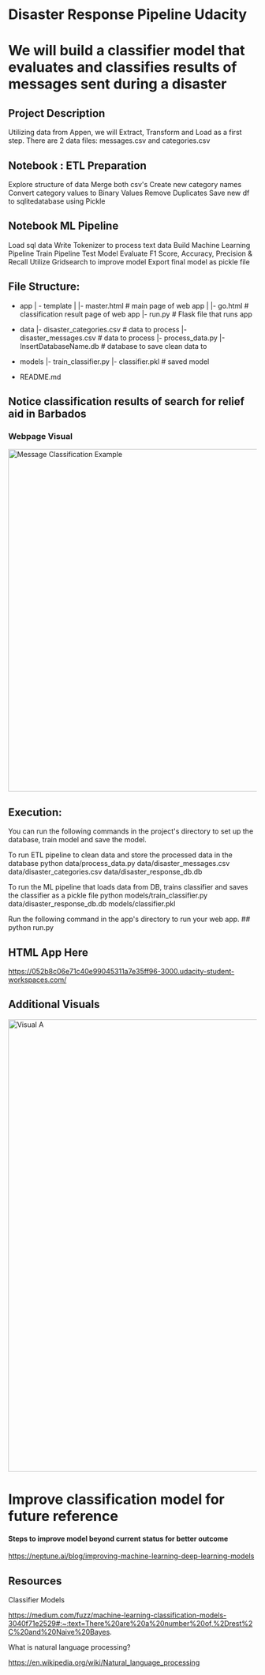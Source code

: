 # Disaster Response Pipeline Udacity

# We will build a classifier model that evaluates and classifies results of messages sent during a disaster

## Project Description

Utilizing data from Appen, we will Extract, Transform and Load as a first step. 
There are 2 data files:
messages.csv and categories.csv

## Notebook : ETL Preparation
  Explore structure of data
  Merge both csv's
  Create new category names
  Convert category values to Binary Values
  Remove Duplicates 
  Save new df to sqlitedatabase using Pickle
  
## Notebook ML Pipeline
  Load sql data
  Write Tokenizer to process text data
  Build Machine Learning Pipeline
  Train Pipeline
  Test Model
  Evaluate F1 Score, Accuracy, Precision & Recall
  Utilize Gridsearch to improve model
  Export final model as pickle file
 

## File Structure:
- app
| - template
| |- master.html  # main page of web app
| |- go.html  # classification result page of web app
|- run.py  # Flask file that runs app

- data
|- disaster_categories.csv  # data to process 
|- disaster_messages.csv  # data to process
|- process_data.py
|- InsertDatabaseName.db   # database to save clean data to

- models
|- train_classifier.py
|- classifier.pkl  # saved model 

- README.md


## Notice classification results of search for relief aid in Barbados

### Webpage Visual
<img width="694" alt="Message Classification Example" src="https://user-images.githubusercontent.com/75813316/184791030-1d4e19cc-11e1-427e-b1f2-0fdb2a02906b.png">

## Execution:
You can run the following commands in the project's directory to set up the database, train model and save the model.

To run ETL pipeline to clean data and store the processed data in the database python data/process_data.py data/disaster_messages.csv data/disaster_categories.csv data/disaster_response_db.db

To run the ML pipeline that loads data from DB, trains classifier and saves the classifier as a pickle file python models/train_classifier.py data/disaster_response_db.db models/classifier.pkl

Run the following command in the app's directory to run your web app. ## python run.py

## HTML App Here

https://052b8c06e71c40e99045311a7e35ff96-3000.udacity-student-workspaces.com/

## Additional Visuals
<img width="917" alt="Visual A " src="https://user-images.githubusercontent.com/75813316/184790548-e3fbaf06-5717-4054-8d5f-6620d92a2a3b.png">

# Improve classification model for future reference
#### Steps to improve model beyond current status for better outcome

https://neptune.ai/blog/improving-machine-learning-deep-learning-models

## Resources

Classifier Models

https://medium.com/fuzz/machine-learning-classification-models-3040f71e2529#:~:text=There%20are%20a%20number%20of,%2Drest%2C%20and%20Naive%20Bayes.

What is natural language processing?

https://en.wikipedia.org/wiki/Natural_language_processing



